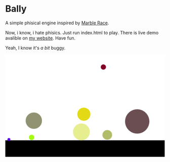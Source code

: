 # Bally

A simple phisical engine inspired by [Marble Race](https://www.youtube.com/watch?v=1ldxrApreog).

Now, i know, i hate phisics. Just run index.html to play. There is live demo avalible on [my website](https://okkindel.github.io/bally/). Have fun. 

Yeah, I know it's _a bit_ buggy.

![screenshot](./ss.png)